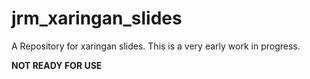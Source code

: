 # jrm_xaringan_slides
A Repository for xaringan slides. This is a very early work in progress.

**NOT READY FOR USE**
